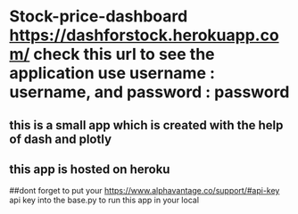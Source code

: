 # Stock-price-dashboard https://dashforstock.herokuapp.com/ check this url to see the application use username : username, and password : password
## this is a small app which is created with the help of dash and plotly
## this app is hosted on heroku
##dont forget to put your https://www.alphavantage.co/support/#api-key api key into the base.py to run this app in your local 

